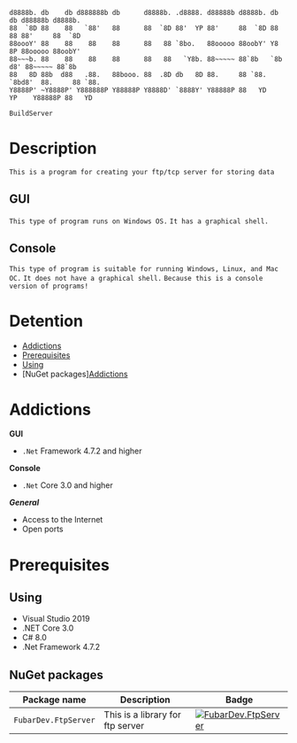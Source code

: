     d8888b. db    db d888888b db      d8888b. .d8888. d88888b d8888b. db    db d88888b d8888b. 
    88  `8D 88    88   `88'   88      88  `8D 88'  YP 88'     88  `8D 88    88 88'     88  `8D 
    88oooY' 88    88    88    88      88   88 `8bo.   88ooooo 88oobY' Y8    8P 88ooooo 88oobY' 
    88~~~b. 88    88    88    88      88   88   `Y8b. 88~~~~~ 88`8b   `8b  d8' 88~~~~~ 88`8b   
    88   8D 88b  d88   .88.   88booo. 88  .8D db   8D 88.     88 `88.  `8bd8'  88.     88 `88. 
    Y8888P' ~Y8888P' Y888888P Y88888P Y8888D' `8888Y' Y88888P 88   YD    YP    Y88888P 88   YD 

`BuildServer`

# Description

```This is a program for creating your ftp/tcp server for storing data```

## GUI

```This type of program runs on Windows OS.```
```It has a graphical shell.```

## Console

```This type of program is suitable for running Windows, Linux, and Mac OC.```
```It does not have a graphical shell.```
```Because this is a console version of programs!```

# Detention

* [Addictions](https://github.com/damiralmaev/BuildServer#addictions)
* [Prerequisites](https://github.com/damiralmaev/BuildServer#prerequisites)
* [Using](https://github.com/damiralmaev/BuildServer#using)
* [NuGet packages][Addictions](https://github.com/damiralmaev/BuildServer#nuget-packages)

# Addictions

**GUI**

* `.Net` Framework 4.7.2 and higher

**Console**

* `.Net` Core 3.0 and higher

***General***

* Access to the Internet
* Open ports

# Prerequisites

## Using

* Visual Studio 2019
* .NET Core 3.0
* C# 8.0
* .Net Framework 4.7.2

## NuGet packages

| Package name                      | Description				     | Badge |
|-----------------------------------|--------------------------------|-------|
| `FubarDev.FtpServer`              | This is a library for ftp server| [![FubarDev.FtpServer](https://img.shields.io/nuget/vpre/FubarDev.FtpServer.svg)](https://www.nuget.org/packages/FubarDev.FtpServer) |         |